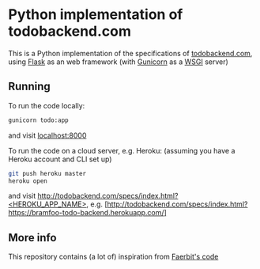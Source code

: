 # Python implementation of todobackend.com
This is a Python implementation of the specifications of [todobackend.com](http://todobackend.com/), using [Flask](http://flask.pocoo.org/) as an web framework (with [Gunicorn](http://gunicorn.org/) as a [WSGI](https://en.wikipedia.org/wiki/Web_Server_Gateway_Interface) server)

## Running
To run the code locally:
```bash
gunicorn todo:app
```
and visit [localhost:8000](http://localhost:8000/)

To run the code on a cloud server, e.g. Heroku:
(assuming you have a Heroku account and CLI set up)

```bash
git push heroku master
heroku open
```
and visit http://todobackend.com/specs/index.html?<HEROKU_APP_NAME>, e.g. [http://todobackend.com/specs/index.html?https://bramfoo-todo-backend.herokuapp.com/]

## More info
This repository contains (a lot of) inspiration from [Faerbit's code](https://github.com/Faerbit/todo-backend-flask)
